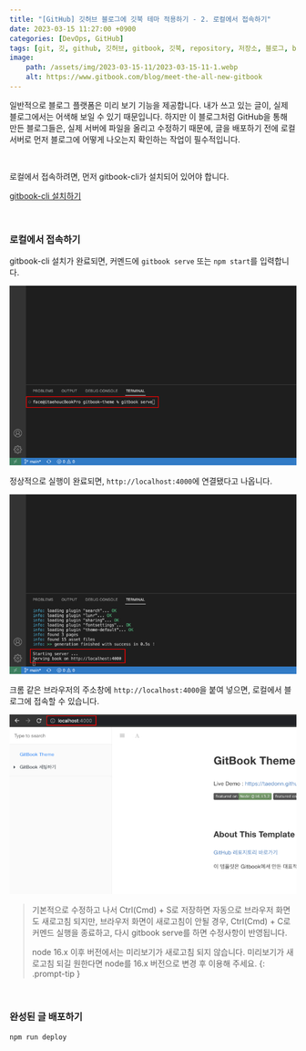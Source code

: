 ```yaml
---
title: "[GitHub] 깃허브 블로그에 깃북 테마 적용하기 - 2. 로컬에서 접속하기"
date: 2023-03-15 11:27:00 +0900
categories: [DevOps, GitHub]
tags: [git, 깃, github, 깃허브, gitbook, 깃북, repository, 저장소, 블로그, blog, 블로그 테마, blog theme, github pages, 깃허브 페이지]
image:
    path: /assets/img/2023-03-15-11/2023-03-15-11-1.webp
    alt: https://www.gitbook.com/blog/meet-the-all-new-gitbook
---
```


일반적으로 블로그 플랫폼은 미리 보기 기능을 제공합니다. 내가 쓰고 있는 글이, 실제 블로그에서는 어색해 보일 수 있기 때문입니다. 하지만 이 블로그처럼 GitHub을 통해 만든 블로그들은, 실제 서버에 파일을 올리고 수정하기 때문에, 글을 배포하기 전에 로컬 서버로 먼저 블로그에 어떻게 나오는지 확인하는 작업이 필수적입니다.

&nbsp;

로컬에서 접속하려면, 먼저 gitbook-cli가 설치되어 있어야 합니다.

[gitbook-cli 설치하기](/posts/10#gitbook-cli-설치하기)

&nbsp;

### 로컬에서 접속하기

gitbook-cli 설치가 완료되면, 커멘드에 `gitbook serve` 또는 `npm start`를 입력합니다.

![로컬에서 접속하기 1](/assets/img/2023-03-15-11/2023-03-15-11-2.jpg)

정상적으로 실행이 완료되면, `http://localhost:4000`에 연결됐다고 나옵니다.

![로컬에서 접속하기 2](/assets/img/2023-03-15-11/2023-03-15-11-3.jpg)

크롬 같은 브라우저의 주소창에 `http://localhost:4000`을 붙여 넣으면, 로컬에서 블로그에 접속할 수 있습니다.

![로컬에서 접속하기 3](/assets/img/2023-03-15-11/2023-03-15-11-4.jpg)

> 기본적으로 수정하고 나서 Ctrl(Cmd) + S로 저장하면 자동으로 브라우저 화면도 새로고침 되지만, 브라우저 화면이 새로고침이 안될 경우, Ctrl(Cmd) + C로 커멘드 실행을 종료하고, 다시 gitbook serve를 하면 수정사항이 반영됩니다.
>
> node 16.x 이후 버전에서는 미리보기가 새로고침 되지 않습니다. 미리보기가 새로고침 되길 원한다면 node를 16.x 버전으로 변경 후 이용해 주세요.
{: .prompt-tip }

&nbsp;

### 완성된 글 배포하기

```bash
npm run deploy
```